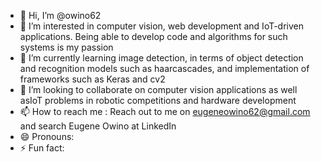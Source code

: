 - 👋 Hi, I’m @owino62
- 👀 I’m interested in computer vision, web development and IoT-driven applications. Being able to develop code and algorithms for such systems is my passion
- 🌱 I’m currently learning image detection, in terms of object detection and recognition models such as haarcascades, and implementation of frameworks such as Keras and cv2
- 💞️ I’m looking to collaborate on computer vision applications as well asIoT problems in robotic competitions and hardware development 
- 📫 How to reach me : Reach out to me on eugeneowino62@gmail.com and search Eugene Owino at LinkedIn
- 😄 Pronouns: 
- ⚡ Fun fact:

<!---
owino62/owino62 is a ✨ special ✨ repository because its `README.md` (this file) appears on your GitHub profile.
You can click the Preview link to take a look at your changes.
--->
